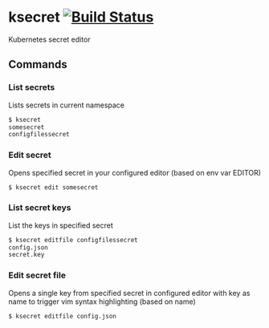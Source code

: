 # ksecret [![Build Status](https://travis-ci.org/wslaghekke/ksecret.svg?branch=0.0.1)](https://travis-ci.org/wslaghekke/ksecret)
Kubernetes secret editor

## Commands

### List secrets
Lists secrets in current namespace
```bash
$ ksecret
somesecret
configfilessecret
```

### Edit secret
Opens specified secret in your configured editor (based on env var EDITOR)
```bash
$ ksecret edit somesecret
```

### List secret keys
List the keys in specified secret
```bash
$ ksecret editfile configfilessecret
config.json
secret.key
```

### Edit secret file
Opens a single key from specified secret in configured editor with key as name to trigger vim syntax highlighting (based on name)
```bash
$ ksecret editfile config.json
```
